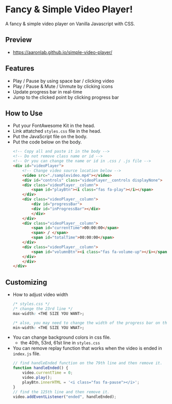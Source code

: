 # Fancy & Simple Video Player!
A fancy & simple video player on Vanilla Javascript with CSS.

## Preview
- https://aaronlab.github.io/simple-video-player/

## Features
- Play / Pause by using space bar / clicking video
- Play / Pause & Mute / Unmute by clicking icons
- Update progress bar in real-time
- Jump to the clicked point by clicking progress bar

## How to Use
- Put your FontAwesome Kit in the head.
- Link attatched ```styles.css``` file in the head.
- Put the JavaScript file on the body.
- Put the code below on the body.
    ```html
    <!-- Copy all and paste it in the body -->
    <!-- Do not remove class name or id -->
    <!-- Or you can change the name or id in .css / .js file -->
    <div id="videoPlayer">
        <!-- Change video source location below -->
        <video src="./samplevideo.mp4"></video>
        <div id="controls" class="videoPlayer__controls displayNone">
        <div class="videoPlayer__column">
            <span id="playBtn"><i class="fas fa-play"></i></span>
        </div>
        <div class="videoPlayer__column">
            <div id="progressBar">
            <div id="inProgressBar"></div>
            </div>
        </div>
        <div class="videoPlayer__column">
            <span id="currentTime">00:00:00</span>
            <span> / </span>
            <span id="totalTime">00:00:00</span>
        </div>
        <div class="videoPlayer__column">
            <span id="volumnBtn"><i class="fas fa-volume-up"></i></span>
        </div>
        </div>
    </div>
    ```

## Customizing
- How to adjust video width
    ```css
    /* styles.css */
    /* change the 23rd line */
    max-width: <THE SIZE YOU WANT>;

    /* also, you may need to change the width of the progress bar on the 50th line */
    min-width: <THE SIZE YOU WNAT>;
    ```
- You can change background colors in css file.
  - the 40th, 53rd, 61st line in ```styles.css```
- You can remove replay function that works when the video is ended in ```index.js``` file.
    ```javascript
    // find handleEnded function on the 79th line and then remove it.
    function handleEnded() {
        video.currentTime = 0;
        video.play();
        playBtn.innerHTML = '<i class="fas fa-pause"></i>';
    }
    // find the 125th line and then remove it.
    video.addEventListener("ended", handleEnded);
    ```